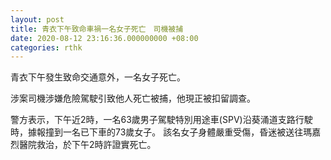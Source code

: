 ```yaml
---
layout: post
title: 青衣下午致命車禍一名女子死亡　司機被捕
date: 2020-08-12 23:16:36.000000000 +08:00
categories: rthk
---
```


青衣下午發生致命交通意外，一名女子死亡。 

涉案司機涉嫌危險駕駛引致他人死亡被捕，他現正被扣留調查。 

警方表示，下午近2時，一名63歲男子駕駛特別用途車(SPV)沿葵涌道支路行駛時，據報撞到一名已下車的73歲女子。 該名女子身體嚴重受傷，昏迷被送往瑪嘉烈醫院救治，於下午2時許證實死亡。
